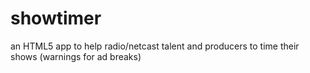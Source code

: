 # showtimer
an HTML5 app to help radio/netcast talent and producers to time their shows (warnings for ad breaks)

